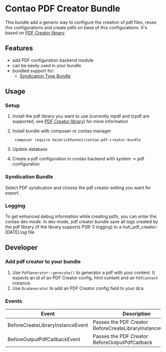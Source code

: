 # Contao PDF Creator Bundle

This bundle add a generic way to configure the creation of pdf files, reuse this configurations and create pdfs on base of this configurations. It's based on [PDF Creator library](https://github.com/heimrichhannot/pdf-creator).

## Features
- add PDF configuration backend module
- can be easily used in your bundle
- bundled support for: 
    - [Syndication Type Bundle](https://github.com/heimrichhannot/contao-syndication-type-bundle)
    
## Usage

### Setup

1. Install the pdf library you want to use (currently mpdf and tcpdf are supported, see [PDF Creator library](https://github.com/heimrichhannot/pdf-creator)) for more information
1. Install bundle with composer or contao manager 
   
        composer require heimrichhannot/contao-pdf-creator-bundle
   
1. Update database
1. Create a pdf configuration in contao backend with system -> pdf configuration

### Syndication Bundle

Select PDF syndication and choose the pdf creator setting you want for export.

### Logging

To get enhanced debug information while creating pdfs, you can enter the contao dev mode. 
In dev mode, pdf creator bundle save all logs created by the pdf library (if the library supports PSR-3 logging) to a huh_pdf_creator-[DATE].log file.

## Developer

### Add pdf creator to your bundle

1. Use `PdfGenerator::generate()` to generator a pdf with your content. It expects an id of an PDF Creator config, html content and an `PdfContext` instance.
1. Use `DcaGenerator` to add an PDF Creator config field to your dca.

### Events

Event | Description
----- | -----------
BeforeCreateLibraryInstanceEvent | Passes the PDF Creator BeforeCreateLibraryInstanceCallback
BeforeOutputPdfCallbackEvent | Passes the PDF Creator BeforeOutputPdfCallback